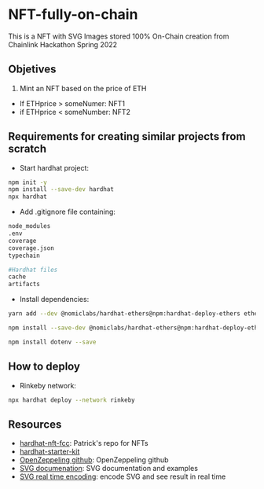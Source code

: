 # NFT-fully-on-chain

This is a NFT with SVG Images stored 100% On-Chain creation from Chainlink Hackathon Spring 2022

## Objetives
1. Mint an NFT based on the price of ETH
- If ETHprice  > someNumer: NFT1
- if ETHprice < someNumber: NFT2

## Requirements for creating similar projects from scratch
- Start hardhat project:
```bash
npm init -y
npm install --save-dev hardhat
npx hardhat
```
- Add .gitignore file containing:
```bash
node_modules
.env
coverage
coverage.json
typechain

#Hardhat files
cache
artifacts
```

- Install dependencies:
```bash
yarn add --dev @nomiclabs/hardhat-ethers@npm:hardhat-deploy-ethers ethers @nomiclabs/hardhat-etherscan @nomiclabs/hardhat-waffle chai ethereum-waffle hardhat hardhat-contract-sizer hardhat-deploy hardhat-gas-reporter prettier prettier-plugin-solidity solhint solidity-coverage dotenv
```
```bash
npm install --save-dev @nomiclabs/hardhat-ethers@npm:hardhat-deploy-ethers ethers
```
```bash
npm install dotenv --save
```

## How to deploy
- Rinkeby network:
```bash
npx hardhat deploy --network rinkeby 
```

## Resources
- [hardhat-nft-fcc](https://github.com/PatrickAlphaC/hardhat-nft-fcc): Patrick's repo for NFTs
- [hardhat-starter-kit](https://github.com/smartcontractkit/hardhat-starter-kit)
- [OpenZeppeling github](https://github.com/OpenZeppelin/openzeppelin-contracts): OpenZeppeling github
- [SVG documenation](https://www.w3schools.com/graphics/svg_intro.asp): SVG documentation and examples
- [SVG real time encoding](https://www.w3schools.com/graphics/tryit.asp?filename=trysvg_myfirst): encode SVG and see result in real time